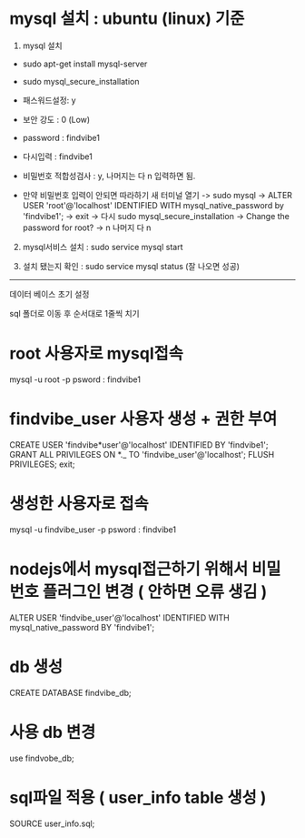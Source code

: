 # mysql 설치 : ubuntu (linux) 기준

1. mysql 설치

- sudo apt-get install mysql-server

- sudo mysql_secure_installation
- 패스워드설정: y
- 보안 강도 : 0 (Low)
- password : findvibe1
- 다시입력 : findvibe1
- 비밀번호 적합성검사 : y, 나머지는 다 n 입력하면 됨.

* 만약 비밀번호 입력이 안되면 따라하기
  새 터미널 열기 -> sudo mysql -> ALTER USER 'root'@'localhost' IDENTIFIED WITH mysql_native_password by 'findvibe1'; ->
  exit -> 다시 sudo mysql_secure_installation -> Change the password for root? -> n
  나머지 다 n

2. mysql서비스 설치 : sudo service mysql start

3. 설치 됐는지 확인 : sudo service mysql status (잘 나오면 성공)

---

데이터 베이스 초기 설정

sql 폴더로 이동 후 순서대로 1줄씩 치기

# root 사용자로 mysql접속

mysql -u root -p
psword : findvibe1

# findvibe_user 사용자 생성 + 권한 부여

CREATE USER 'findvibe*user'@'localhost' IDENTIFIED BY 'findvibe1';
GRANT ALL PRIVILEGES ON *.\_ TO 'findvibe_user'@'localhost';
FLUSH PRIVILEGES;
exit;

# 생성한 사용자로 접속

mysql -u findvibe_user -p
psword : findvibe1

# nodejs에서 mysql접근하기 위해서 비밀번호 플러그인 변경 ( 안하면 오류 생김 )

ALTER USER 'findvibe_user'@'localhost' IDENTIFIED WITH mysql_native_password BY 'findvibe1';

# db 생성

CREATE DATABASE findvibe_db;

# 사용 db 변경

use findvobe_db;

# sql파일 적용 ( user_info table 생성 )

SOURCE user_info.sql;
